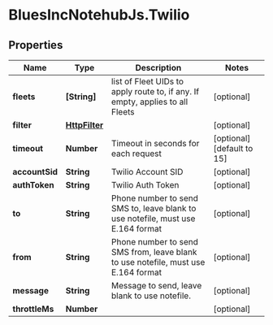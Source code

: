 # BluesIncNotehubJs.Twilio

## Properties

Name | Type | Description | Notes
------------ | ------------- | ------------- | -------------
**fleets** | **[String]** | list of Fleet UIDs to apply route to, if any.  If empty, applies to all Fleets | [optional] 
**filter** | [**HttpFilter**](HttpFilter.md) |  | [optional] 
**timeout** | **Number** | Timeout in seconds for each request | [optional] [default to 15]
**accountSid** | **String** | Twilio Account SID | [optional] 
**authToken** | **String** | Twilio Auth Token | [optional] 
**to** | **String** | Phone number to send SMS to, leave blank to use notefile, must use E.164 format | [optional] 
**from** | **String** | Phone number to send SMS from, leave blank to use notefile, must use E.164 format | [optional] 
**message** | **String** | Message to send, leave blank to use notefile. | [optional] 
**throttleMs** | **Number** |  | [optional] 


